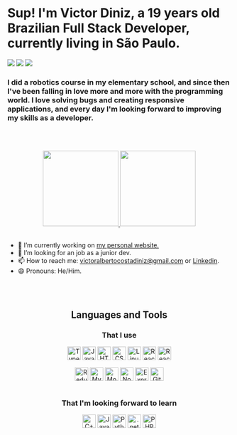 # Sup! I'm Victor Diniz, a 19 years old Brazilian Full Stack Developer, currently living in São Paulo.

<div>
  <a href = "victoralbertocostadiniz@gmail.com"><img src="https://img.shields.io/badge/Gmail-D14836?style=for-the-badge&logo=gmail&logoColor=white" target="_blank"></a>
  <a href="https://www.linkedin.com/in/victoracdiniz/" target="_blank"><img src="https://img.shields.io/badge/-LinkedIn-%230077B5?style=for-the-badge&logo=linkedin&logoColor=white" target="_blank"></a> 
  <a href="https://www.instagram.com/v.diniz_/" target="_blank"><img src="https://img.shields.io/badge/-Instagram-%23E4405F?style=for-the-badge&logo=instagram&logoColor=white" target="_blank"></a>
</div>

<div>
  <h3>
    I did a robotics course in my elementary school, and since then I've been falling in love more and more with the programming world. I love solving bugs and creating responsive applications, and every day I'm looking forward to improving my skills as a developer.
  </h3>
</div>

<br><br>

<div align=center>
  <a href="https://github.com/VictorDizne">
  <img height="170em"  src="https://github-readme-stats.vercel.app/api?username=VictorDizne&show_icons=true&theme=dracula&include_all_commits=true&count_private=true"/>
  <img height="170em" src="https://github-readme-stats.vercel.app/api/top-langs/?username=VictorDizne&layout=compact&langs_count=7&theme=dracula"/>
  </a>
<div>

<br>

<div align=left>
  
- 🔨 I’m currently working on [my personal website.][website]
- 🤔 I’m looking for an job as a junior dev.
- 📫 How to reach me: [victoralbertocostadiniz@gmail.com][mail] or [Linkedin][linkedin].
- 😄 Pronouns: He/Him.

</div><br><br>
  
  
  
  
 ## Languages and Tools
 
<h3>That I use</h3>
<div style="display: inline_block">
  <img align="center" alt="TypeScript" height="30" src="https://img.shields.io/badge/TypeScript-007ACC?style=for-the-badge&logo=typescript&logoColor=white"/>
  <img align="center" alt="JavaScript" height="30" src="https://img.shields.io/badge/JavaScript-323330?style=for-the-badge&logo=javascript&logoColor=F7DF1E"/>
  <img align="center" alt="HTML" height="30" src="https://img.shields.io/badge/HTML5-E34F26?style=for-the-badge&logo=html5&logoColor=white"/>
  <img align="center" alt="CSS" height="30" src="https://img.shields.io/badge/CSS3-1572B6?style=for-the-badge&logo=css3&logoColor=white"/>
  <img align="center" alt="Linux" height="30" src="https://img.shields.io/badge/Linux-FCC624?style=for-the-badge&logo=linux&logoColor=black"/>
  <img align="center" alt="React" height="30" src="https://img.shields.io/badge/React-20232A?style=for-the-badge&logo=react&logoColor=61DAFB"/>
  <img align="center" alt="React Native" height="30" src="https://img.shields.io/badge/React_Native-20232A?style=for-the-badge&logo=react&logoColor=61DAFB"/>
</div>
  </br>
<div style="display: inline_block">
  <img align="center" alt="Redux" height="30" src="https://img.shields.io/badge/Redux-593D88?style=for-the-badge&logo=redux&logoColor=white"/>
  <img align="center" alt="MySql" height="30" src="https://img.shields.io/badge/MySQL-00000F?style=for-the-badge&logo=mysql&logoColor=white"/>
  <img align="center" alt="MongoDB" height="30" src="https://img.shields.io/badge/MongoDB-4EA94B?style=for-the-badge&logo=mongodb&logoColor=white"/>
  <img align="center" alt="NodeJS" height="30" src="https://img.shields.io/badge/Node.js-339933?style=for-the-badge&logo=nodedotjs&logoColor=white"/>
  <img align="center" alt="ExpressJS" height="30" src="https://img.shields.io/badge/Express.js-000000?style=for-the-badge&logo=express&logoColor=white"/>
  <img align="center" alt="Git" height="30" src="https://img.shields.io/badge/GIT-E44C30?style=for-the-badge&logo=git&logoColor=white"/>
</div>
  <br>
  
<h3>That I'm looking forward to learn</h3>
<div style="display: inline_block">
  <img align="center" alt="C++" height="30" src="https://img.shields.io/badge/C%2B%2B-00599C?style=for-the-badge&logo=c%2B%2B&logoColor=white"/>
  <img align="center" alt="Java" height="30" src="https://img.shields.io/badge/Java-ED8B00?style=for-the-badge&logo=java&logoColor=white"/>
  <img align="center" alt="Python" height="30" src="https://img.shields.io/badge/Python-14354C?style=for-the-badge&logo=python&logoColor=white"/>
  <img align="center" alt=".net" height="30" src="https://img.shields.io/badge/.NET-5C2D91?style=for-the-badge&logo=.net&logoColor=white"/>
  <img align="center" alt="PHP" height="30" src="https://img.shields.io/badge/PHP-777BB4?style=for-the-badge&logo=php&logoColor=white"/>
 </div>
  <br>
  
[website]: https://victordizne.vercel.app/
[mail]: victoralbertocostadiniz@gmail.com
[linkedin]: https://www.linkedin.com/in/victoracdiniz/
